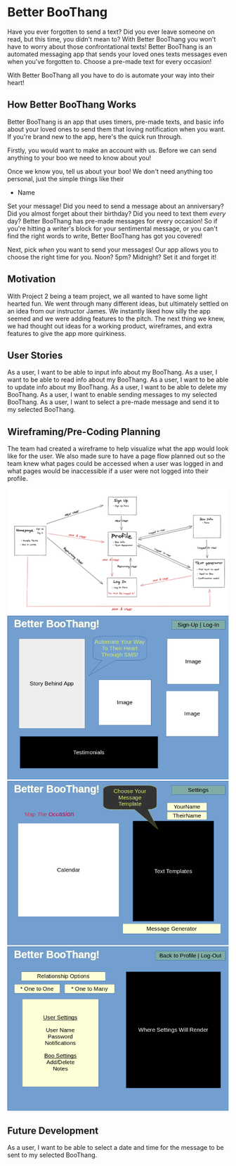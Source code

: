 # Better BooThang

Have you ever forgotten to send a text? Did you ever leave someone on read, but this time, you didn't mean to? With Better BooThang you won't have to worry about those confrontational texts! Better BooThang is an automated messaging app that sends your loved ones texts messages even when you've forgotten to. Choose a pre-made text for every occasion!

<!-- Commented out for Feasibilty Check -->
<!-- - Birthdays
- Anniversaries
- Holidays
- Everyday
- And so many more! -->

With Better BooThang all you have to do is automate your way into their heart!

## How Better BooThang Works

Better BooThang is an app that uses timers, pre-made texts, and basic info about your loved ones to send them that loving notification when you want. If you're brand new to the app, here's the quick run through.

Firstly, you would want to make an account with us. Before we can send anything to your boo we need to know about you!

Once we know you, tell us about your boo! We don't need anything too personal, just the simple things like their 
- Name
<!-- Commented Out until we reach a soft MVP -->
<!-- - Birthday
- The day you two said "okay" to dating each other -->

Set your message! Did you need to send a message about an anniversary? Did you almost forget about their birthday? Did you need to text them *every* day? Better BooThang has pre-made messages for every occasion! So if you're hitting a writer's block for your sentimental message, or you can't find the right words to write, Better BooThang has got you covered!

Next, pick *when* you want to send your messages! Our app allows you to choose the right time for you. Noon? 5pm? Midnight? Set it and forget it!
<!-- Save specificity for AFTER MVP (Feasibility Check) -->
<!-- - A specific date of the year
- A special day of the month
- A certain day of the week
- Every single day. -->



## Motivation

With Project 2 being a team project, we all wanted to have some light hearted fun. We went through many different ideas, but ultimately settled on an idea from our instructor James. We instantly liked how silly the app seemed and we were adding features to the pitch. The next thing we knew, we had thought out ideas for a working product, wireframes, and extra features to give the app more quirkiness.

## User Stories

As a user, I want to be able to input info about my BooThang.
As a user, I want to be able to read info about my BooThang.
As a user, I want to be able to update info about my BooThang.
As a user, I want to be able to delete my BooThang.
As a user, I want to enable sending messages to my selected BooThang.
As a user, I want to select a pre-made message and send it to my selected BooThang.

## Wireframing/Pre-Coding Planning

The team had created a wireframe to help visualize what the app would look like for the user. We also made sure to have a page flow planned out so the team knew what pages could be accessed when a user was logged in and what pages would be inaccessible if a user were not logged into their profile.

![PageFlow](/images/PageFlow.png)
![HomePage](/images/BBTHome.png)
![MessagesPage](/images/BBTMessages.png)
![Profile](/images/BBTProfile.png)

## Future Development

As a user, I want to be able to select a date and time for the message to be sent to my selected BooThang.